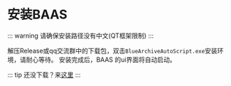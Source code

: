 # 安装BAAS

::: warning
请确保安装路径没有中文(QT框架限制)
:::

解压Release或qq交流群中的下载包，双击`BlueArchiveAutoScript.exe`安装环境，请耐心等待。
安装完成后，BAAS 的ui界面将自动启动。

::: tip
还没下载？来[这里](../downloads)
:::
